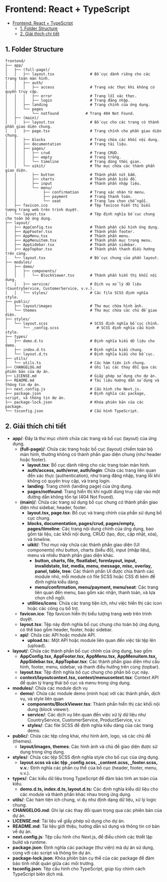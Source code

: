 # Frontend: React + TypeScript

- [Frontend: React + TypeScript](#frontend-react--typescript)
  - [1. Folder Structure](#1-folder-structure)
  - [2. Giải thích chi tiết](#2-giải-thích-chi-tiết)

## 1. Folder Structure

```
frontend/
├── app/
│   ├── (full-page)/
│   │   ├── layout.tsx                # Bố cục dành riêng cho các trang toàn màn hình.
│   │   ├── auth/
│   │   │   ├── access                # Trang xác thực khi không có quyền truy cập.
│   │   │   ├── error                 # Trang lỗi xác thực.
│   │   │   ├── login                 # Trang đăng nhập.
│   │   ├── landing                   # Trang chính của ứng dụng.
│   │   └── pages
│   │       └── notfound            # Trang 404 Not Found.
│   ├── (main)/
│   │   ├── layout.tsx                # Bố cục cho các trang có thành phần giao diện chung.
│   │   ├── page.tsx                  # Trang chính cho phần giao diện chung.
│   │   ├── blocks                    # Trang chứa các khối nội dung.
│   │   ├── documentation             # Trang tài liệu.
│   │   ├── pages/
│   │   │   ├── crud                  # Trang CRUD.
│   │   │   ├── empty                 # Trang trống.
│   │   │   └── timeline              # Trang dòng thời gian.
│   │   └── uikit/                    # Thư mục chứa các thành phần giao diện.
│   │       ├── button                # Thành phần nút bấm.
│   │       ├── charts                # Thành phần biểu đồ.
│   │       ├── input                 # Thành phần nhập liệu.
│   │       └── menu/
│   │            ├── confirmation     # Trang xác nhận từ menu.
│   │            ├── payment          # Trang thanh toán.
│   │            └── seat             # Trang lựa chọn chỗ ngồi.
│   ├── favicon.ico                   # Tệp favicon hiển thị biểu tượng trang web trên trình duyệt.
│   └── layout.tsx                    # Tệp định nghĩa bố cục chung cho toàn bộ ứng dụng.
├── layout/
│   ├── AppConfig.tsx                 # Thành phần cấu hình ứng dụng.
│   ├── AppFooter.tsx                 # Thành phần footer.
│   ├── AppMenu.tsx                   # Thành phần menu.
│   ├── AppMenuitem.tsx               # Thành phần mục trong menu.
│   ├── AppSidebar.tsx                # Thành phần sidebar.
│   ├── AppTopbar.tsx                 # Thành phần thanh điều hướng trên cùng.
│   └── layout.tsx                    # Bố cục chung của phần layout.
├── modules/
│   ├── demo/
│   │   ├── components/
│   │   │   └── BlockViewer.tsx       # Thành phần hiển thị khối nội dung.
│   │   ├── service/                  # Dịch vụ xử lý dữ liệu (CountryService, CustomerService, v.v.).
│   │   └── styles/                   # Các file SCSS định nghĩa style.
├── public/
│   ├── layout/images                 # Thư mục chứa hình ảnh.
│   └── themes                        # Thư mục chứa các chủ đề giao diện.
├── styles/
│   └── layout.scss                   # SCSS định nghĩa bố cục chính.
│       └── _config.scss                 # SCSS định nghĩa cấu hình style.
├── types/
│   ├── demo.d.ts                     # Định nghĩa kiểu dữ liệu cho demo.
│   ├── index.d.ts                    # Định nghĩa kiểu chung.
│   └── layout.d.ts                   # Định nghĩa kiểu cho bố cục.
├── utils/
│   └── utils.ts                      # Các hàm tiện ích chung.
├── CHANGELOG.md                      # Ghi lại các thay đổi qua các phiên bản của dự án.
├── LICENSE.md                        # Giấy phép sử dụng cho dự án.
├── README.md                         # Tài liệu hướng dẫn sử dụng và thông tin dự án.
├── next.config.js                    # Cấu hình cho Next.js.
├── package.json                      # Định nghĩa các package, script, và thông tin dự án.
├── package-lock.json                 # Khóa phiên bản của các package.
└── tsconfig.json                     # Cấu hình TypeScript.
```

## 2. Giải thích chi tiết

- **app/**: Đây là thư mục chính chứa các trang và bố cục (layout) của ứng dụng.
  - **(full-page)/**: Chứa các trang hoặc bố cục (layout) chiếm toàn bộ màn hình, thường không có thành phần giao diện chung (như header hoặc footer).
    - **layout.tsx**: Bố cục dành riêng cho các trang toàn màn hình.
    - **auth/access, auth/error, auth/login**: Chứa các trang liên quan đến xác thực (authentication), như trang đăng nhập, trang lỗi khi không có quyền truy cập, và trang login.
    - **landing**: Trang chính (landing page) của ứng dụng.
    - **pages/notfound**: Trang hiển thị khi người dùng truy cập vào một đường dẫn không tồn tại (404 Not Found).
  - **(main)/**: Chứa các trang sử dụng bố cục chung có thành phần giao diện như sidebar, header, footer.
    - **layout.tsx, page.tsx**: Bố cục và trang chính của phần sử dụng bố cục chung.
    - **blocks, documentation, pages/crud, pages/empty, pages/timeline**: Các trang nội dung chính của ứng dụng, bao gồm tài liệu, các khối nội dung, CRUD (tạo, đọc, cập nhật, xóa), và timeline.
    - **uikit/**: Thư mục này chứa các thành phần giao diện (UI components) như button, charts (biểu đồ), input (nhập liệu), menu và nhiều thành phần giao diện khác.
      - **button, charts, file, floatlabel, formlayout, input, invalidstate, list, media, menu, message, misc, overlay, panel, table, tree**: Các thành phần UI được chia thành các module nhỏ, mỗi module có file SCSS hoặc CSS đi kèm để định nghĩa kiểu dáng.
      - **menu/confirmation, menu/payment, menu/seat**: Các trang liên quan đến menu, bao gồm xác nhận, thanh toán, và lựa chọn chỗ ngồi.
    - **utilities/icons**: Chứa các trang tiện ích, như việc hiển thị các icon hoặc các công cụ bổ trợ.
  - **favicon.ico**: Tệp favicon hiển thị biểu tượng trang web trên trình duyệt.
  - **layout.tsx**: Tệp này định nghĩa bố cục chung cho toàn bộ ứng dụng, có thể bao gồm header, footer, hoặc sidebar.
  - **api/**: Chứa các API hoặc module API.
    - **upload.ts:**: Một API hoặc module liên quan đến việc tải tệp lên (upload).
- **layout/**: Chứa các thành phần bố cục chính của ứng dụng, bao gồm
  - **AppConfig.tsx, AppFooter.tsx, AppMenu.tsx, AppMenuitem.tsx, AppSidebar.tsx, AppTopbar.tsx**: Các thành phần giao diện như cấu hình, footer, menu, sidebar, và thanh điều hướng trên cùng (topbar).
  - **layout.tsx**: Tệp định nghĩa bố cục chung cho phần bố cục này.
  - **context/layoutcontext.tsx, context/menucontext.tsx**: Context API để quản lý trạng thái bố cục và menu trong ứng dụng.
- **modules/**: Chứa các module dịch vụ
  - **demo/**: Chứa các module demo (minh họa) với các thành phần, dịch vụ, và style liên quan
    - **components/BlockViewer.tsx**: Thành phần hiển thị các khối nội dung (block viewer).
    - **service/**: Các dịch vụ liên quan đến việc xử lý dữ liệu như CountryService, CustomerService, ProductService, v.v.
    - **styles/**: Các file SCSS để định nghĩa kiểu dáng của các trang demo.
- **public/**: Chứa các tệp công khai, như hình ảnh, logo, và các chủ đề (themes).
  - **layout/images, themes**: Các hình ảnh và chủ đề giao diện được sử dụng trong ứng dụng.
- **styles/**: Chứa các tệp SCSS định nghĩa style cho bố cục của ứng dụng.
  - **layout.scss và các tệp \_config.scss, \_content.scss, \_footer.scss, v.v.**: Định nghĩa các phần cụ thể của bố cục (header, footer, menu, v.v.).
- **types/**: Các kiểu dữ liệu trong TypeScript để đảm bảo tính an toàn của kiểu.
  - **demo.d.ts, index.d.ts, layout.d.ts:** Các định nghĩa kiểu dữ liệu cho các module và thành phần khác nhau trong ứng dụng.
- **utils/**: Các hàm tiện ích chung, ví dụ như định dạng dữ liệu, xử lý logic chung.
- **CHANGELOG.md**: Ghi lại các thay đổi quan trọng qua các phiên bản của dự án.
- **LICENSE.md**: Tài liệu về giấy phép sử dụng cho dự án.
- **README.md**: Tài liệu giới thiệu, hướng dẫn sử dụng và thông tin cơ bản về dự án.
- **next.config.js**: Tệp cấu hình cho Next.js, để điều chỉnh các thiết lập build và runtime.
- **package.json**: Định nghĩa các package (thư viện) mà dự án sử dụng, cùng với các script và thông tin dự án.
- **package-lock.json**: Khóa phiên bản cụ thể của các package để đảm bảo tính nhất quán giữa các môi trường.
- **tsconfig.json**: Tệp cấu hình cho TypeScript, giúp tùy chỉnh cách TypeScript biên dịch mã.
